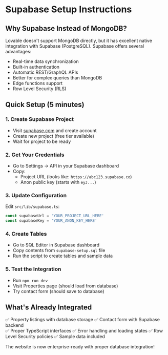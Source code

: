 # Supabase Setup Instructions

## Why Supabase Instead of MongoDB?

Lovable doesn't support MongoDB directly, but it has excellent native integration with Supabase (PostgreSQL). Supabase offers several advantages:

- Real-time data synchronization
- Built-in authentication
- Automatic REST/GraphQL APIs
- Better for complex queries than MongoDB
- Edge functions support
- Row Level Security (RLS)

## Quick Setup (5 minutes)

### 1. Create Supabase Project
- Visit [supabase.com](https://supabase.com) and create account
- Create new project (free tier available)
- Wait for project to be ready

### 2. Get Your Credentials
- Go to Settings → API in your Supabase dashboard
- Copy:
  - Project URL (looks like: `https://abc123.supabase.co`)
  - Anon public key (starts with `eyJ...`)

### 3. Update Configuration
Edit `src/lib/supabase.ts`:
```typescript
const supabaseUrl = 'YOUR_PROJECT_URL_HERE'
const supabaseKey = 'YOUR_ANON_KEY_HERE'
```

### 4. Create Tables
- Go to SQL Editor in Supabase dashboard
- Copy contents from `supabase-setup.sql` file
- Run the script to create tables and sample data

### 5. Test the Integration
- Run `npm run dev`
- Visit Properties page (should load from database)
- Try contact form (should save to database)

## What's Already Integrated

✅ Property listings with database storage
✅ Contact form with Supabase backend  
✅ Proper TypeScript interfaces
✅ Error handling and loading states
✅ Row Level Security policies
✅ Sample data included

The website is now enterprise-ready with proper database integration!